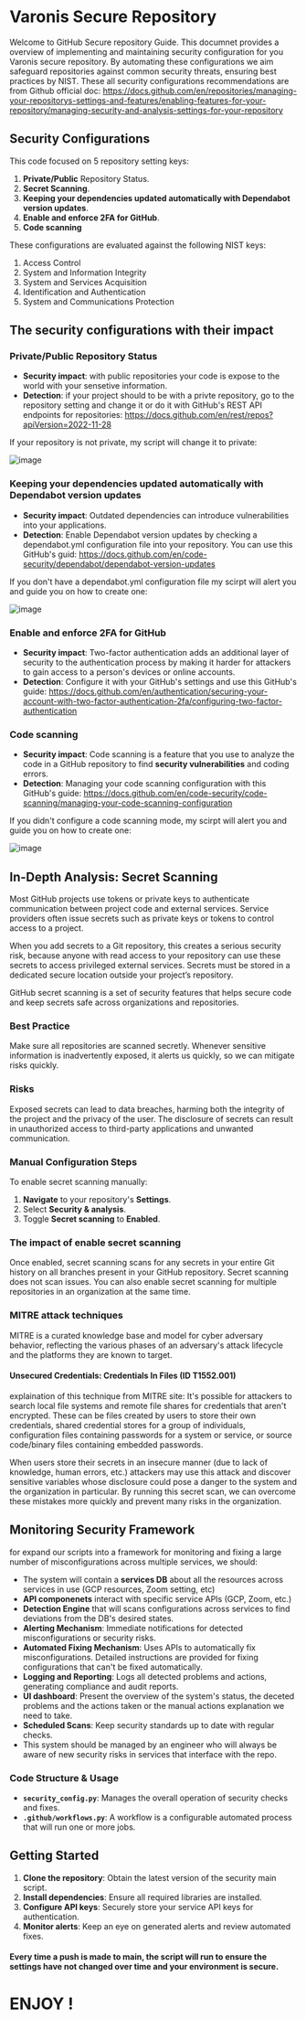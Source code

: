 # Varonis Secure Repository

Welcome to GitHub Secure repository Guide.
This documnet provides a overview of implementing and maintaining security configuration for you Varonis secure repository.
By automating these configurations we aim safeguard repositories against common security threats, ensuring best practices by NIST.
These all security configurations recommendations are from Github official doc:
https://docs.github.com/en/repositories/managing-your-repositorys-settings-and-features/enabling-features-for-your-repository/managing-security-and-analysis-settings-for-your-repository

## Security Configurations

This code focused on 5 repository setting keys:

1. **Private/Public** Repository Status.
2. **Secret Scanning**.
3. **Keeping your dependencies updated automatically with Dependabot version updates**.
4. **Enable and enforce 2FA for GitHub**.
5. **Code scanning**

These configurations are evaluated against the following NIST keys:

1. Access Control
2. System and Information Integrity
3. System and Services Acquisition
4. Identification and Authentication
5. System and Communications Protection

## The security configurations with their impact

### Private/Public Repository Status
* **Security impact**: with public repositories your code is expose to the world with your sensetive information.
* **Detection**: if your project should to be with a privte repository, go to the repository setting and change it or do it with GitHub's REST API endpoints for repositories: https://docs.github.com/en/rest/repos?apiVersion=2022-11-28

If your repository is not private, my script will change it to private:

![image](https://github.com/ChenDgani/Varonis_Repo/assets/112262763/1dbf2759-579f-4fb1-ace4-c5d1947f36fe)


### Keeping your dependencies updated automatically with Dependabot version updates
* **Security impact**: Outdated dependencies can introduce vulnerabilities into your applications.
* **Detection**: Enable Dependabot version updates by checking a dependabot.yml configuration file into your repository. You can use this GitHub's guid: https://docs.github.com/en/code-security/dependabot/dependabot-version-updates

If you don't have a dependabot.yml configuration file my scirpt will alert you and guide you on how to create one:

![image](https://github.com/ChenDgani/Varonis_Repo/assets/112262763/132f6786-19b3-4b2f-a463-ce7281bce831)


### Enable and enforce 2FA for GitHub
* **Security impact**: Two-factor authentication adds an additional layer of security to the authentication process by making it harder for attackers to gain access to a person's devices or online accounts.
* **Detection**: Configure it with your GitHub's settings and use this GitHub's guide: https://docs.github.com/en/authentication/securing-your-account-with-two-factor-authentication-2fa/configuring-two-factor-authentication

### Code scanning
* **Security impact**: Code scanning is a feature that you use to analyze the code in a GitHub repository to find **security vulnerabilities** and coding errors.
* **Detection**: Managing your code scanning configuration with this GitHub's guide: https://docs.github.com/en/code-security/code-scanning/managing-your-code-scanning-configuration

If you didn't configure a code scanning mode, my scirpt will alert you and guide you on how to create one:

![image](https://github.com/ChenDgani/Varonis_Repo/assets/112262763/203633ab-d12d-4d76-bdc4-49f24ac0437c)


## In-Depth Analysis: Secret Scanning

Most GitHub projects use tokens or private keys to authenticate communication between project code and external services. Service providers often issue secrets such as private keys or tokens to control access to a project. 

When you add secrets to a Git repository, this creates a serious security risk, because anyone with read access to your repository can use these secrets to access privileged external services. Secrets must be stored in a dedicated secure location outside your project’s repository.

GitHub secret scanning is a set of security features that helps secure code and keep secrets safe across organizations and repositories. 

### Best Practice

Make sure all repositories are scanned secretly. 
Whenever sensitive information is inadvertently exposed, it alerts us quickly, so we can mitigate risks quickly.

### Risks

Exposed secrets can lead to data breaches, harming both the integrity of the project and the privacy of the user. The disclosure of secrets can result in unauthorized access to third-party applications and unwanted communication.

### Manual Configuration Steps

To enable secret scanning manually:

1. **Navigate** to your repository's **Settings**.
2. Select **Security & analysis**.
3. Toggle **Secret scanning** to **Enabled**.

### The impact of enable secret scanning

Once enabled, secret scanning scans for any secrets in your entire Git history on all branches present in your GitHub repository. Secret scanning does not scan issues. You can also enable secret scanning for multiple repositories in an organization at the same time.

### MITRE attack techniques

MITRE is a curated knowledge base and model for cyber adversary behavior, reflecting the various phases of an adversary's attack lifecycle and the platforms they are known to target.

#### Unsecured Credentials: Credentials In Files (ID T1552.001)

explaination of this technique from MITRE site:
It's possible for attackers to search local file systems and remote file shares for credentials that aren't encrypted. These can be files created by users to store their own credentials, shared credential stores for a group of individuals, configuration files containing passwords for a system or service, or source code/binary files containing embedded passwords.

When users store their secrets in an insecure manner (due to lack of knowledge, human errors, etc.) attackers may use this attack and discover sensitive variables whose disclosure could pose a danger to the system and the organization in particular. By running this secret scan, we can overcome these mistakes more quickly and prevent many risks in the organization.

## Monitoring Security Framework

for expand our scripts into a framework for monitoring and fixing a large number of misconfigurations across multiple services, we should:

- The system will contain a **services DB** about all the resources across services in use (GCP resources, Zoom setting, etc)
- **API componenets** interact with specific service APIs (GCP, Zoom, etc.)
- **Detection Engine** that will scans configurations across services to find deviations from the DB's desired states.
- **Alerting Mechanism**: Immediate notifications for detected misconfigurations or security risks.
- **Automated Fixing Mechanism**: Uses APIs to automatically fix misconfigurations. Detailed instructions are provided for fixing configurations that can't be fixed automatically.
- **Logging and Reporting**: Logs all detected problems and actions, generating compliance and audit reports.
- **UI dashboard**: Present the overview of the system's status, the deceted problems and the actions taken or the manual actions explanation we need to take.
- **Scheduled Scans**: Keep security standards up to date with regular checks.
- This system should be managed by an engineer who will always be aware of new security risks in services that interface with the repo.

### Code Structure & Usage

- **`security_config.py`**: Manages the overall operation of security checks and fixes.
- **`.github/workflows.py`**: A workflow is a configurable automated process that will run one or more jobs.

## Getting Started

1. **Clone the repository**: Obtain the latest version of the security main script.
2. **Install dependencies**: Ensure all required libraries are installed.
3. **Configure API keys**: Securely store your service API keys for authentication.
5. **Monitor alerts**: Keep an eye on generated alerts and review automated fixes.

#### Every time a push is made to main, the script will run to ensure the settings have not changed over time and your environment is secure.

# ENJOY !


